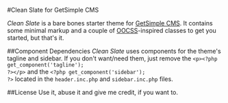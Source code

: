 #Clean Slate for GetSimple CMS

*Clean Slate* is a bare bones starter theme for [GetSimple CMS](http://www.get-simple.info/ "GetSimple CMS"). It contains some minimal markup and a couple of [OOCSS](https://github.com/stubbornella/oocss/wiki "Object Oriented CSS")-inspired classes to get you started, but that's it.

##Component Dependencies
*Clean Slate* uses components for the theme's tagline and sidebar. If you don't want/need them, just remove the <code>&lt;p>&lt;?php get_component('tagline'); ?&gt;&lt;/p&gt;</code> and the <code>&lt;?php get_component('sidebar'); ?&gt;</code> located in the <code>header.inc.php</code> and <code>sidebar.inc.php</code> files.

##License
Use it, abuse it and give me credit, if you want to.